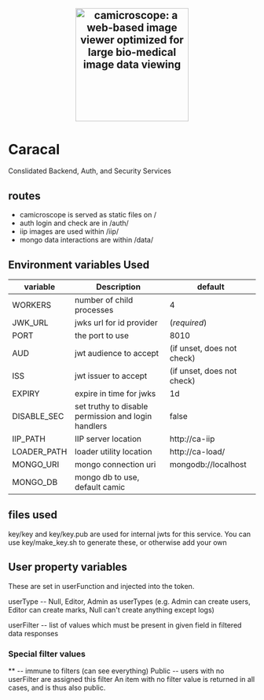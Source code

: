 <h2 align="center">
  <a href="http://camicroscope.org/"><img src="https://avatars2.githubusercontent.com/u/12075069?s=400&v=4" style="background-color:rgba(0,0,0,0);" height=230 alt="camicroscope: a web-based image viewer optimized for large bio-medical image data viewing"></a>
</h2>

# Caracal

Conslidated Backend, Auth, and Security Services


## routes
- camicroscope is served as static files on /
- auth login and check are in /auth/
- iip images are used within /iip/
- mongo data interactions are within /data/


## Environment variables Used
|variable | Description | default |
|---|---|---|
| WORKERS | number of child processes | 4 |
|JWK_URL | jwks url for id provider | (*required*) |
|PORT | the port to use | 8010 |
|AUD | jwt audience to accept | (if unset, does not check)|
|ISS | jwt issuer to accept |(if unset, does not check)|
|EXPIRY | expire in time for jwks| 1d |
|DISABLE_SEC | set truthy to disable permission and login handlers | false |
|IIP_PATH | IIP server location | http://ca-iip |
|LOADER_PATH | loader utility location | http://ca-load/ |
|MONGO_URI | mongo connection uri | mongodb://localhost |
|MONGO_DB | mongo db to use, default camic |


## files used
key/key and key/key.pub are used for internal jwts for this service. You can use key/make_key.sh to generate these, or otherwise add your own

## User property variables
These are set in userFunction and injected into the token.

userType -- Null, Editor, Admin as userTypes (e.g. Admin can create users, Editor can create marks, Null can't create anything except logs)

userFilter -- list of values which must be present in given field in filtered data responses

### Special filter values
\*\* -- immune to filters (can see everything)
Public -- users with no userFilter are assigned this filter
An item with no filter value is returned in all cases, and is thus also public.
